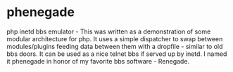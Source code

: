 # phenegade
php inetd bbs emulator - 
This was written as a demonstration of some modular architecture for php. 
It uses a simple dispatcher to swap between modules/plugins feeding data between them with a dropfile - similar to old bbs doors. 
It can be used as a nice telnet bbs if served up by inetd. 
I named it phenegade in honor of my favorite bbs software - Renegade. 
